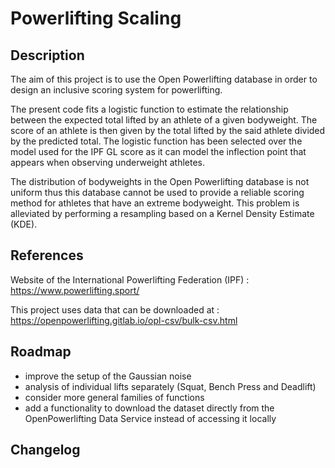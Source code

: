 # Powerlifting Scaling

## Description

The aim of this project is to use the Open Powerlifting database in order to design an inclusive scoring system for powerlifting. 

The present code fits a logistic function to estimate the relationship between the expected total lifted by an athlete of a given bodyweight. The score of an athlete is then given by the total lifted by the said athlete divided by the predicted total. The logistic function has been selected over the model used for the IPF GL score as it can model the inflection point that appears when observing underweight athletes.

The distribution of bodyweights in the Open Powerlifting database is not uniform thus this database cannot be used to provide a reliable scoring method for athletes that have an extreme bodyweight. This problem is alleviated by performing a resampling based on a Kernel Density Estimate (KDE).

## References

Website of the International Powerlifting Federation (IPF) : https://www.powerlifting.sport/

This project uses data that can be downloaded at : https://openpowerlifting.gitlab.io/opl-csv/bulk-csv.html

## Roadmap

  - improve the setup of the Gaussian noise
  - analysis of individual lifts separately (Squat, Bench Press and Deadlift)
  - consider more general families of functions
  - add a functionality to download the dataset directly from the OpenPowerlifting Data Service instead of accessing it locally

## Changelog
